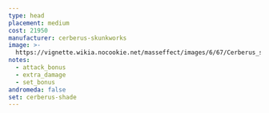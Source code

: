 ```yaml
---
type: head
placement: medium
cost: 21950
manufacturer: cerberus-skunkworks
image: >-
  https://vignette.wikia.nocookie.net/masseffect/images/6/67/Cerberus_shade.jpg/revision/latest/scale-to-width-down/700?cb=20130308134524
notes:
  - attack_bonus
  - extra_damage
  - set_bonus
andromeda: false
set: cerberus-shade
---
```

